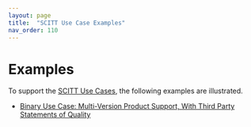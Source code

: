 ```yaml
---
layout: page
title:  "SCITT Use Case Examples"
nav_order: 110
---
```

# Examples

To support the [SCITT Use Cases][use-cases], the following examples are illustrated.

- [Binary Use Case: Multi-Version Product Support, With Third Party Statements of Quality](./feed-binary-usecase.md)

[use-cases]:       https://datatracker.ietf.org/doc/draft-ietf-scitt-software-use-cases/

